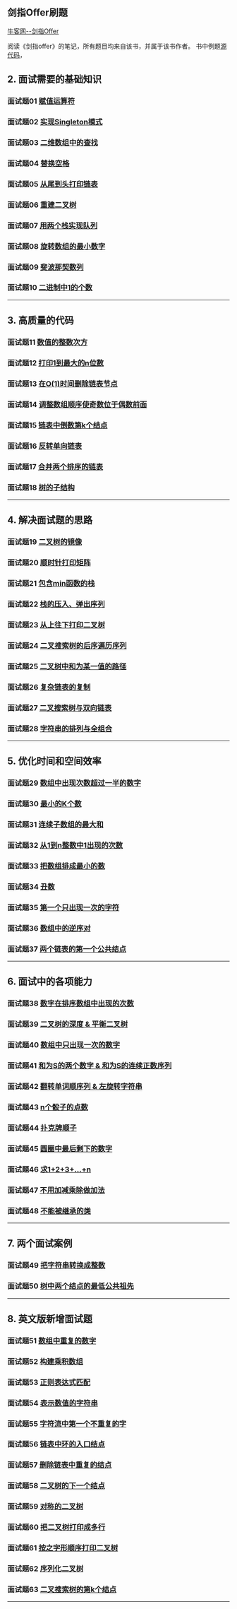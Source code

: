 ## 剑指Offer刷题

[牛客网--剑指Offer][url1]

阅读《剑指offer》的笔记，所有题目均来自该书，并属于该书作者。
书中例题[源代码][url2]，

## 2. 面试需要的基础知识
### 面试题01 [赋值运算符](question-1.md)
### 面试题02 [实现Singleton模式](question-2.md)
### 面试题03 [二维数组中的查找](question-3.md)
### 面试题04 [替换空格](question-4.md)
### 面试题05 [从尾到头打印链表](question-5.md)
### 面试题06 [重建二叉树](question-6.md)
### 面试题07 [用两个栈实现队列](question-7.md)
### 面试题08 [旋转数组的最小数字](question-8.md)
### 面试题09 [斐波那契数列](question-9.md)
### 面试题10 [二进制中1的个数](question-10.md)

****
## 3. 高质量的代码
### 面试题11 [数值的整数次方](question-11.md)
### 面试题12 [打印1到最大的n位数](question-12.md)
### 面试题13 [在O(1)时间删除链表节点](question-13.md)
### 面试题14 [调整数组顺序使奇数位于偶数前面](question-14.md)
### 面试题15 [链表中倒数第k个结点](question-15.md)
### 面试题16 [反转单向链表](question-16.md)
### 面试题17 [合并两个排序的链表](question-17.md)
### 面试题18 [树的子结构](question-18.md)

****
## 4. 解决面试题的思路
### 面试题19 [二叉树的镜像](question-19.md)
### 面试题20 [顺时针打印矩阵](question-20.md)
### 面试题21 [包含min函数的栈](question-21.md)
### 面试题22 [栈的压入、弹出序列](question-22.md)
### 面试题23 [从上往下打印二叉树](question-23.md)
### 面试题24 [二叉搜索树的后序遍历序列](question-24.md)
### 面试题25 [二叉树中和为某一值的路径](question-25.md)
### 面试题26 [复杂链表的复制](question-26.md)
### 面试题27 [二叉搜索树与双向链表](question-27.md)
### 面试题28 [字符串的排列与全组合](question-28.md)

****
## 5. 优化时间和空间效率
### 面试题29 [数组中出现次数超过一半的数字](question-29.md)
### 面试题30 [最小的K个数](question-30.md)
### 面试题31 [连续子数组的最大和](question-31.md)
### 面试题32 [从1到n整数中1出现的次数](question-32.md)
### 面试题33 [把数组排成最小的数](question-33.md)
### 面试题34 [丑数](question-34.md)
### 面试题35 [第一个只出现一次的字符](question-35.md)
### 面试题36 [数组中的逆序对](question-36.md)
### 面试题37 [两个链表的第一个公共结点](question-37.md)

****
## 6. 面试中的各项能力
### 面试题38 [数字在排序数组中出现的次数](question-38.md)
### 面试题39 [二叉树的深度 & 平衡二叉树](question-39.md)
### 面试题40 [数组中只出现一次的数字](question-40.md)
### 面试题41 [和为S的两个数字 & 和为S的连续正数序列](question-41.md)
### 面试题42 [翻转单词顺序列 & 左旋转字符串](question-42.md)
### 面试题43 [n个骰子的点数](question-43.md)
### 面试题44 [扑克牌顺子](question-44.md)
### 面试题45 [圆圈中最后剩下的数字](question-45.md)
### 面试题46 [求1+2+3+...+n](question-46.md)
### 面试题47 [不用加减乘除做加法](question-47.md)
### 面试题48 [不能被继承的类](question-48.md)

****
## 7. 两个面试案例
### 面试题49 [把字符串转换成整数](question-49.md)
### 面试题50 [树中两个结点的最低公共祖先](question-50.md)

****
## 8. 英文版新增面试题
### 面试题51 [数组中重复的数字](question-51.md)
### 面试题52 [构建乘积数组](question-52.md)
### 面试题53 [正则表达式匹配](question-53.md)
### 面试题54 [表示数值的字符串](question-54.md)
### 面试题55 [字符流中第一个不重复的字](question-55.md)
### 面试题56 [链表中环的入口结点](question-56.md)
### 面试题57 [删除链表中重复的结点](question-57.md)
### 面试题58 [二叉树的下一个结点](question-58.md)
### 面试题59 [对称的二叉树](question-59.md)
### 面试题60 [把二叉树打印成多行](question-60.md)
### 面试题61 [按之字形顺序打印二叉树](question-61.md)
### 面试题62 [序列化二叉树](question-62.md)
### 面试题63 [二叉搜索树的第k个结点](question-63.md)

*****
[url1]:https://www.nowcoder.com/ta/coding-interviews
[url2]:https://github.com/zhedahht/CodingInterviewChinese2
[url3]:https://github.com/yunshouhu/InterviewQuestions
